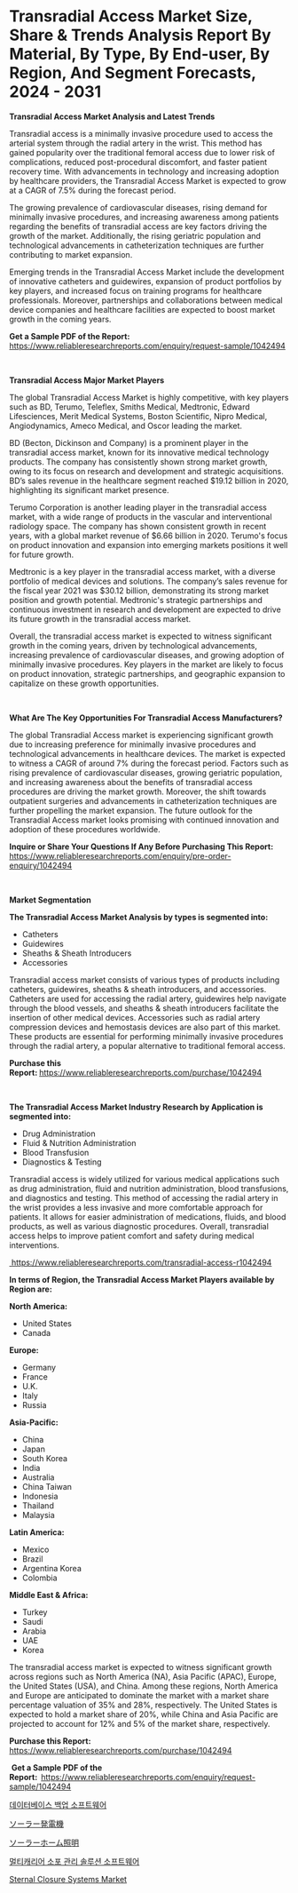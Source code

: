 <p><h1>Transradial Access Market Size, Share & Trends Analysis Report By Material, By Type, By End-user, By Region, And Segment Forecasts, 2024 - 2031</h1></p><p><strong>Transradial Access Market Analysis and Latest Trends</strong></p>
<p><p>Transradial access is a minimally invasive procedure used to access the arterial system through the radial artery in the wrist. This method has gained popularity over the traditional femoral access due to lower risk of complications, reduced post-procedural discomfort, and faster patient recovery time. With advancements in technology and increasing adoption by healthcare providers, the Transradial Access Market is expected to grow at a CAGR of 7.5% during the forecast period.</p><p>The growing prevalence of cardiovascular diseases, rising demand for minimally invasive procedures, and increasing awareness among patients regarding the benefits of transradial access are key factors driving the growth of the market. Additionally, the rising geriatric population and technological advancements in catheterization techniques are further contributing to market expansion.</p><p>Emerging trends in the Transradial Access Market include the development of innovative catheters and guidewires, expansion of product portfolios by key players, and increased focus on training programs for healthcare professionals. Moreover, partnerships and collaborations between medical device companies and healthcare facilities are expected to boost market growth in the coming years.</p></p>
<p><strong>Get a Sample PDF of the Report:&nbsp;</strong> <a href="https://www.reliableresearchreports.com/enquiry/request-sample/1042494">https://www.reliableresearchreports.com/enquiry/request-sample/1042494</a></p>
<p>&nbsp;</p>
<p><strong>Transradial Access Major Market Players</strong></p>
<p><p>The global Transradial Access Market is highly competitive, with key players such as BD, Terumo, Teleflex, Smiths Medical, Medtronic, Edward Lifesciences, Merit Medical Systems, Boston Scientific, Nipro Medical, Angiodynamics, Ameco Medical, and Oscor leading the market.</p><p>BD (Becton, Dickinson and Company) is a prominent player in the transradial access market, known for its innovative medical technology products. The company has consistently shown strong market growth, owing to its focus on research and development and strategic acquisitions. BD’s sales revenue in the healthcare segment reached $19.12 billion in 2020, highlighting its significant market presence.</p><p>Terumo Corporation is another leading player in the transradial access market, with a wide range of products in the vascular and interventional radiology space. The company has shown consistent growth in recent years, with a global market revenue of $6.66 billion in 2020. Terumo's focus on product innovation and expansion into emerging markets positions it well for future growth.</p><p>Medtronic is a key player in the transradial access market, with a diverse portfolio of medical devices and solutions. The company’s sales revenue for the fiscal year 2021 was $30.12 billion, demonstrating its strong market position and growth potential. Medtronic's strategic partnerships and continuous investment in research and development are expected to drive its future growth in the transradial access market.</p><p>Overall, the transradial access market is expected to witness significant growth in the coming years, driven by technological advancements, increasing prevalence of cardiovascular diseases, and growing adoption of minimally invasive procedures. Key players in the market are likely to focus on product innovation, strategic partnerships, and geographic expansion to capitalize on these growth opportunities.</p></p>
<p>&nbsp;</p>
<p><strong>What Are The Key Opportunities For Transradial Access Manufacturers?</strong></p>
<p><p>The global Transradial Access market is experiencing significant growth due to increasing preference for minimally invasive procedures and technological advancements in healthcare devices. The market is expected to witness a CAGR of around 7% during the forecast period. Factors such as rising prevalence of cardiovascular diseases, growing geriatric population, and increasing awareness about the benefits of transradial access procedures are driving the market growth. Moreover, the shift towards outpatient surgeries and advancements in catheterization techniques are further propelling the market expansion. The future outlook for the Transradial Access market looks promising with continued innovation and adoption of these procedures worldwide.</p></p>
<p><strong>Inquire or Share Your Questions If Any Before Purchasing This Report:</strong> <a href="https://www.reliableresearchreports.com/enquiry/pre-order-enquiry/1042494">https://www.reliableresearchreports.com/enquiry/pre-order-enquiry/1042494</a></p>
<p>&nbsp;</p>
<p><strong>Market Segmentation</strong></p>
<p><strong>The Transradial Access Market Analysis by types is segmented into:</strong></p>
<p><ul><li>Catheters</li><li>Guidewires</li><li>Sheaths & Sheath Introducers</li><li>Accessories</li></ul></p>
<p><p>Transradial access market consists of various types of products including catheters, guidewires, sheaths & sheath introducers, and accessories. Catheters are used for accessing the radial artery, guidewires help navigate through the blood vessels, and sheaths & sheath introducers facilitate the insertion of other medical devices. Accessories such as radial artery compression devices and hemostasis devices are also part of this market. These products are essential for performing minimally invasive procedures through the radial artery, a popular alternative to traditional femoral access.</p></p>
<p><strong>Purchase this Report:&nbsp;</strong><a href="https://www.reliableresearchreports.com/purchase/1042494">https://www.reliableresearchreports.com/purchase/1042494</a></p>
<p>&nbsp;</p>
<p><strong>The Transradial Access Market Industry Research by Application is segmented into:</strong></p>
<p><ul><li>Drug Administration</li><li>Fluid & Nutrition Administration</li><li>Blood Transfusion</li><li>Diagnostics & Testing</li></ul></p>
<p><p>Transradial access is widely utilized for various medical applications such as drug administration, fluid and nutrition administration, blood transfusions, and diagnostics and testing. This method of accessing the radial artery in the wrist provides a less invasive and more comfortable approach for patients. It allows for easier administration of medications, fluids, and blood products, as well as various diagnostic procedures. Overall, transradial access helps to improve patient comfort and safety during medical interventions.</p></p>
<p><a href="https://www.reliableresearchreports.com/transradial-access-r1042494">&nbsp;https://www.reliableresearchreports.com/transradial-access-r1042494</a></p>
<p><strong>In terms of Region, the Transradial Access Market Players available by Region are:</strong></p>
<p>
    <p> <strong> North America: </strong>
        <ul>
            <li>United States</li>
            <li>Canada</li>
        </ul>
        </p> 
    <p> <strong> Europe: </strong>
        <ul>
            <li>Germany</li>
            <li>France</li>
            <li>U.K.</li>
            <li>Italy</li>
            <li>Russia</li>
        </ul>
        </p> 
    <p> <strong> Asia-Pacific: </strong>
        <ul>
            <li>China</li>
            <li>Japan</li>
            <li>South Korea</li>
            <li>India</li>
            <li>Australia</li>
            <li>China Taiwan</li>
            <li>Indonesia</li>
            <li>Thailand</li>
            <li>Malaysia</li>
        </ul>
        </p> 
    <p> <strong> Latin America: </strong>
        <ul>
            <li>Mexico</li>
            <li>Brazil</li>
            <li>Argentina Korea</li>
            <li>Colombia</li>
        </ul>
        </p> 
    <p> <strong> Middle East & Africa: </strong>
        <ul>
            <li>Turkey</li>
            <li>Saudi</li>
            <li>Arabia</li>
            <li>UAE</li>
            <li>Korea</li>
        </ul>
    </p>
    </p>
<p><p>The transradial access market is expected to witness significant growth across regions such as North America (NA), Asia Pacific (APAC), Europe, the United States (USA), and China. Among these regions, North America and Europe are anticipated to dominate the market with a market share percentage valuation of 35% and 28%, respectively. The United States is expected to hold a market share of 20%, while China and Asia Pacific are projected to account for 12% and 5% of the market share, respectively.</p></p>
<p><strong>Purchase this Report: </strong><a href="https://www.reliableresearchreports.com/purchase/1042494">https://www.reliableresearchreports.com/purchase/1042494</a></p>
<p>&nbsp;<strong>Get a Sample PDF of the Report:&nbsp;&nbsp;</strong><a href="https://www.reliableresearchreports.com/enquiry/request-sample/1042494">https://www.reliableresearchreports.com/enquiry/request-sample/1042494</a></p>
<p><strong></strong></p>
<p><p><a href="https://medium.com/@jonatanjast1928/%EB%8D%B0%EC%9D%B4%ED%84%B0%EB%B2%A0%EC%9D%B4%EC%8A%A4-%EB%B0%B1%EC%97%85-%EC%86%8C%ED%94%84%ED%8A%B8%EC%9B%A8%EC%96%B4-%EC%8B%9C%EC%9E%A5-%EA%B2%BD%EC%9F%81-%EB%B6%84%EC%84%9D-%EC%8B%9C%EC%9E%A5-%EB%8F%99%ED%96%A5-%EB%B0%8F-2031%EB%85%84%EA%B9%8C%EC%A7%80%EC%9D%98-%EC%98%88%EC%B8%A1-160643e82424">데이터베이스 백업 소프트웨어</a></p><p><a href="https://github.com/ihabdkwlxs948/Market-Research-Report-List-1/blob/main/548732148179.md">ソーラー発電機</a></p><p><a href="https://github.com/dadanedu33/Market-Research-Report-List-1/blob/main/105682248180.md">ソーラーホーム照明</a></p><p><a href="https://medium.com/@heatherelasquez5675/%EB%A9%80%ED%8B%B0%EC%BA%90%EB%A6%AC%EC%96%B4-%EC%86%8C%ED%8F%AC-%EA%B4%80%EB%A6%AC-%EC%86%94%EB%A3%A8%EC%85%98-%EC%86%8C%ED%94%84%ED%8A%B8%EC%9B%A8%EC%96%B4-%EC%8B%9C%EC%9E%A5-%EB%B3%B4%EA%B3%A0%EC%84%9C%EB%8A%94-%EC%9D%B4-%EC%8B%9C%EC%9E%A5%EC%9D%98-%EC%B5%9C%EC%8B%A0-%ED%8A%B8%EB%A0%8C%EB%93%9C%EC%99%80-%EC%84%B1%EC%9E%A5-%EA%B8%B0%ED%9A%8C%EB%A5%BC-%EB%B0%9D%ED%98%80%EC%A4%8D%EB%8B%88%EB%8B%A4-c69202e71f2b">멀티캐리어 소포 관리 솔루션 소프트웨어</a></p><p><a href="https://github.com/ashman753/Market-Research-Report-List-1/blob/main/sternal-closure-systems-market.md">Sternal Closure Systems Market</a></p></p>